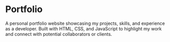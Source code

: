 # Portfolio
A personal portfolio website showcasing my projects, skills, and experience as a developer. Built with HTML, CSS, and JavaScript to highlight my work and connect with potential collaborators or clients.
